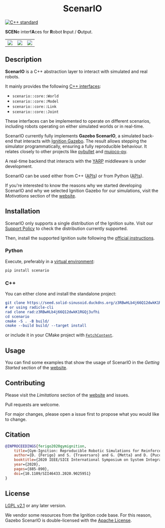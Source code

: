 <p align="center">
<h1 align="center">ScenarIO</h1>
</p>

[![C++ standard](https://img.shields.io/badge/standard-C++17-blue.svg?style=flat&logo=c%2B%2B)](https://isocpp.org)

**SCEN**e interf**A**ces for **R**obot **I**nput / **O**utput.

||||
|:---:|:---:|:---:|
| ![][pendulum] | ![][panda] | ![][icub] |

[icub]: https://user-images.githubusercontent.com/469199/99262746-9e021a80-281e-11eb-9df1-d70134b0801a.png
[panda]: https://user-images.githubusercontent.com/469199/99263111-0cdf7380-281f-11eb-9cfe-338b2aae0503.png
[pendulum]: https://user-images.githubusercontent.com/469199/99262383-321fb200-281e-11eb-89cc-cc31f590daa3.png

## Description

**ScenarIO** is a C++ abstraction layer to interact with simulated and real robots.

It mainly provides the following 
[C++ interfaces](src/core/include/scenario/core):

- `scenario::core::World`
- `scenario::core::Model`
- `scenario::core::Link`
- `scenario::core::Joint`

These interfaces can be implemented to operate on different scenarios, 
including robots operating on either simulated worlds or in real-time.

ScenarIO currently fully implements **Gazebo ScenarIO**, 
a simulated back-end that interacts with [Ignition Gazebo](https://ignitionrobotics.org).
The result allows stepping the simulator programmatically, ensuring a fully reproducible behaviour.
It relates closely to other projects like
[pybullet](https://github.com/bulletphysics/bullet3) and [mujoco-py](https://github.com/openai/mujoco-py).

A real-time backend that interacts with the [YARP](https://github.com/robotology/yarp) middleware is under development.

ScenarIO can be used either from C++ ([APIs](https://robotology.github.io/gym-ignition/master/breathe/core.html)) 
or from Python ([APIs](https://robotology.github.io/gym-ignition/master/apidoc/scenario/scenario.bindings.html)).

If you're interested to know the reasons why we started developing ScenarIO and why we selected Ignition Gazebo 
for our simulations, visit the _Motivations_ section of the 
[website][website].

## Installation

ScenarIO only supports a single distribution of the Ignition suite.
Visit our [Support Policy](https://robotology.github.io/gym-ignition/master/installation/support_policy.html)
to check the distribution currently supported.

Then, install the supported Ignition suite following the 
[official instructions](https://ignitionrobotics.org/docs/fortress).

### Python
Execute, preferably in a [virtual environment](https://docs.python.org/3.10/tutorial/venv.html):

```bash
pip install scenario
```

### C++

You can either clone and install the standalone project:

```cmake
git clone https://seed.solid-sinusoid.duckdns.org/z3RBwHLb4j66Q12dwkK1RGQj3ufhi.git scenario
# or using radicle-cli
rad clone rad:z3RBwHLb4j66Q12dwkK1RGQj3ufhi
cd scenario
cmake -S . -B build/
cmake --build build/ --target install
```

or include it in your CMake project with
[`FetchContent`](https://cmake.org/cmake/help/latest/module/FetchContent.html).

## Usage

You can find some examples that show the usage of ScenarIO in the _Getting Started_ section of the
[website][website].

## Contributing

Please visit the _Limitations_ section of the [website][website] and 
issues.

Pull requests are welcome.

For major changes, please open a issue
first to propose what you would like to change.

## Citation

```bibtex
@INPROCEEDINGS{ferigo2020gymignition,
    title={Gym-Ignition: Reproducible Robotic Simulations for Reinforcement Learning},
    author={D. {Ferigo} and S. {Traversaro} and G. {Metta} and D. {Pucci}},
    booktitle={2020 IEEE/SICE International Symposium on System Integration (SII)},
    year={2020},
    pages={885-890},
    doi={10.1109/SII46433.2020.9025951}
} 
```

## License

[LGPL v2.1](https://choosealicense.com/licenses/lgpl-2.1/) or any later version.

We vendor some resources from the Ignition code base.
For this reason, Gazebo ScenarIO is double-licensed with the 
[Apache License](https://choosealicense.com/licenses/apache-2.0/).

[website]: https://robotology.github.io/gym-ignition
